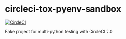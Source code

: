 # circleci-tox-pyenv-sandbox
[![CircleCI](https://circleci.com/gh/00willo/circleci-tox-pyenv-sandbox.svg?style=svg)](https://circleci.com/gh/00willo/circleci-tox-pyenv-sandbox)

Fake project for multi-python testing with CircleCI 2.0
